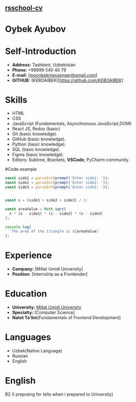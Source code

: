 ## [rsschool-cv](rsschool-cv)

# Oybek Ayubov

# Self-Introduction

-   **Address:** Tashkent, Uzbekistan
-   **Phone:** +99899 540 40 79
-   **E-mail:** [moonbekmessenger@gmail.com]
-   **GITHUB:** (KEBOAIBEK)[https://github.com/KEBOAIBEK]


# Skills

* HTML
* CSS
* JavaScript (Fundamentals,  Asynchronous JavaScript,DOM)
* React JS, Redux (basic)
* Git (basic knowledge).
* GitHub (basic knowledge).
* Python (basic knowledge).
* SQL (basic knowledge).
* Figma (basic knowledge).
* Editors: Sublime, Brackets, **VSCode**, PyCharm community.

#Code example

```js
const side1 = parseInt(prompt('Enter side1: '));
const side2 = parseInt(prompt('Enter side2: '));
const side3 = parseInt(prompt('Enter side3: '));


const s = (side1 + side2 + side3) / 2;

const areaValue = Math.sqrt(
  s * (s - side1) * (s - side2) * (s - side3)
);

console.log(
  `The area of the triangle is ${areaValue}`
);
```

# Experience

* **Company:** [Millat Umidi University]
* **Position:** [Internship as a Frontender]


# Education

* **University:** [Millat Umidi University](https://millatumidi.uz/)
* **Specialty:** [Computer Science]
* **Natot Ta'lim**[Fundamentals of Frontend Development]

# Languages
- Uzbek(Native Language)
- Russian
- English


# English
B2 (I prepraing for Ielts when i prepared to University)